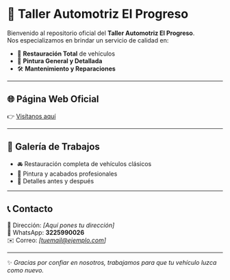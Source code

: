 # 🚗 Taller Automotriz El Progreso

Bienvenido al repositorio oficial del **Taller Automotriz El Progreso**.  
Nos especializamos en brindar un servicio de calidad en:

- 🔧 **Restauración Total** de vehículos  
- 🎨 **Pintura General y Detallada**  
- 🛠️ **Mantenimiento y Reparaciones**  

---

## 🌐 Página Web Oficial
👉 [Visítanos aquí](https://tallerelprogreso.github.io/TallerElProgreso/index.html)

---

## 📸 Galería de Trabajos
- 🚘 Restauración completa de vehículos clásicos  
- 🎨 Pintura y acabados profesionales  
- 🔩 Detalles antes y después  

---

## 📞 Contacto
📍 Dirección: *[Aquí pones tu dirección]*  
📱 WhatsApp: **3225990026**  
✉️ Correo: *[tuemail@ejemplo.com]*  

---

✨ *Gracias por confiar en nosotros, trabajamos para que tu vehículo luzca como nuevo.*
